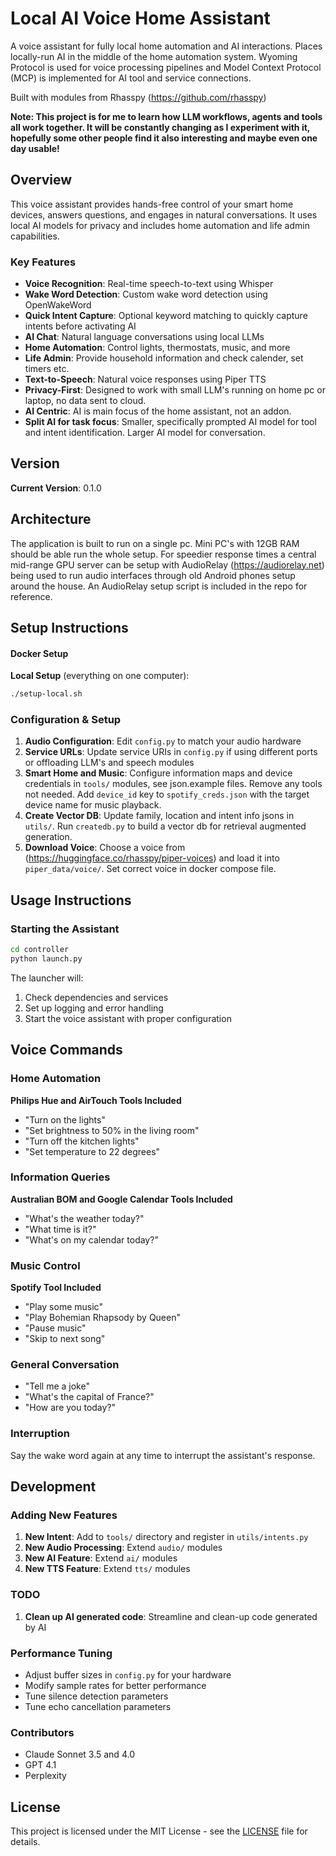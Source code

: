# Local AI Voice Home Assistant

A voice assistant for fully local home automation and AI interactions. Places locally-run AI in the middle of the home automation system. Wyoming Protocol is used for voice processing pipelines and Model Context Protocol (MCP) is implemented for AI tool and service connections.

Built with modules from Rhasspy (https://github.com/rhasspy)


**Note: This project is for me to learn how LLM workflows, agents and tools all work together. It will be constantly changing as I experiment with it, hopefully some other people find it also interesting and maybe even one day usable!**

## Overview

This voice assistant provides hands-free control of your smart home devices, answers questions, and engages in natural conversations. It uses local AI models for privacy and includes home automation and life admin capabilities.

### Key Features

- **Voice Recognition**: Real-time speech-to-text using Whisper
- **Wake Word Detection**: Custom wake word detection using OpenWakeWord
- **Quick Intent Capture**: Optional keyword matching to quickly capture intents before activating AI
- **AI Chat**: Natural language conversations using local LLMs
- **Home Automation**: Control lights, thermostats, music, and more
- **Life Admin**: Provide household information and check calender, set timers etc.
- **Text-to-Speech**: Natural voice responses using Piper TTS
- **Privacy-First**: Designed to work with small LLM's running on home pc or laptop, no data sent to cloud.
- **AI Centric**: AI is main focus of the home assistant, not an addon.
- **Split AI for task focus**: Smaller, specifically prompted AI model for tool and intent identification. Larger AI model for conversation.

## Version

**Current Version**: 0.1.0

## Architecture

The application is built to run on a single pc. Mini PC's with 12GB RAM should be able run the whole setup. For speedier response times a central mid-range GPU server can be setup with AudioRelay (https://audiorelay.net) being used to run audio interfaces through old Android phones setup around the house. An AudioRelay setup script is included in the repo for reference.

## Setup Instructions

   #### Docker Setup
   
   **Local Setup** (everything on one computer):
   ```bash
   ./setup-local.sh
   ```
   
### Configuration & Setup

1. **Audio Configuration**: Edit `config.py` to match your audio hardware
2. **Service URLs**: Update service URIs in `config.py` if using different ports or offloading LLM's and speech modules
3. **Smart Home and Music**: Configure information maps and device credentials in `tools/` modules, see json.example files. Remove any tools not needed. Add `device_id` key to `spotify_creds.json` with the target device name for music playback.
4. **Create Vector DB**: Update family, location and intent info jsons in `utils/`. Run `createdb.py` to build a vector db for retrieval augmented generation.
5. **Download Voice**: Choose a voice from (https://huggingface.co/rhasspy/piper-voices) and load it into `piper_data/voice/`. Set correct voice in docker compose file.

## Usage Instructions

### Starting the Assistant

```bash
cd controller
python launch.py
```

The launcher will:
1. Check dependencies and services
2. Set up logging and error handling
3. Start the voice assistant with proper configuration

## Voice Commands

### Home Automation

**Philips Hue and AirTouch Tools Included**

- "Turn on the lights"
- "Set brightness to 50% in the living room"
- "Turn off the kitchen lights"
- "Set temperature to 22 degrees"

### Information Queries

**Australian BOM and Google Calendar Tools Included**

- "What's the weather today?"
- "What time is it?"
- "What's on my calendar today?"

### Music Control

**Spotify Tool Included**

- "Play some music"
- "Play Bohemian Rhapsody by Queen"
- "Pause music"
- "Skip to next song"

### General Conversation
- "Tell me a joke"
- "What's the capital of France?"
- "How are you today?"

### Interruption

Say the wake word again at any time to interrupt the assistant's response.

## Development

### Adding New Features

1. **New Intent**: Add to `tools/` directory and register in `utils/intents.py`
2. **New Audio Processing**: Extend `audio/` modules
3. **New AI Feature**: Extend `ai/` modules
4. **New TTS Feature**: Extend `tts/` modules

### TODO

1. **Clean up AI generated code**: Streamline and clean-up code generated by AI

### Performance Tuning

- Adjust buffer sizes in `config.py` for your hardware
- Modify sample rates for better performance
- Tune silence detection parameters
- Tune echo cancellation parameters

### Contributors

- Claude Sonnet 3.5 and 4.0
- GPT 4.1
- Perplexity

## License

This project is licensed under the MIT License - see the [LICENSE](LICENSE) file for details.